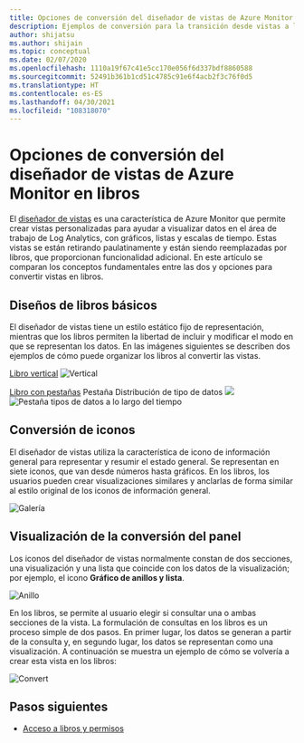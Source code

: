 ```yaml
---
title: Opciones de conversión del diseñador de vistas de Azure Monitor en libros
description: Ejemplos de conversión para la transición desde vistas a libros en Azure Monitor.
author: shijatsu
ms.author: shijain
ms.topic: conceptual
ms.date: 02/07/2020
ms.openlocfilehash: 1110a19f67c41e5cc170e056f6d337bdf8860588
ms.sourcegitcommit: 52491b361b1cd51c4785c91e6f4acb2f3c76f0d5
ms.translationtype: HT
ms.contentlocale: es-ES
ms.lasthandoff: 04/30/2021
ms.locfileid: "108318070"
---
```

# <a name="azure-monitor-view-designer-to-workbooks-conversion-options"></a>Opciones de conversión del diseñador de vistas de Azure Monitor en libros
El [diseñador de vistas](view-designer.md) es una característica de Azure Monitor que permite crear vistas personalizadas para ayudar a visualizar datos en el área de trabajo de Log Analytics, con gráficos, listas y escalas de tiempo. Estas vistas se están retirando paulatinamente y están siendo reemplazadas por libros, que proporcionan funcionalidad adicional. En este artículo se comparan los conceptos fundamentales entre las dos y opciones para convertir vistas en libros.

## <a name="basic-workbook-designs"></a>Diseños de libros básicos

El diseñador de vistas tiene un estilo estático fijo de representación, mientras que los libros permiten la libertad de incluir y modificar el modo en que se representan los datos. En las imágenes siguientes se describen dos ejemplos de cómo puede organizar los libros al convertir las vistas.

[Libro vertical](view-designer-conversion-examples.md#vertical)
![Vertical](media/view-designer-conversion-options/view-designer-vertical.png)

[Libro con pestañas](view-designer-conversion-examples.md#tabbed)
Pestaña Distribución de tipo de datos ![](media/view-designer-conversion-options/distribution-tab.png)
![Pestaña tipos de datos a lo largo del tiempo](media/view-designer-conversion-options/over-time-tab.png)

## <a name="tile-conversion"></a>Conversión de iconos
El diseñador de vistas utiliza la característica de icono de información general para representar y resumir el estado general. Se representan en siete iconos, que van desde números hasta gráficos. En los libros, los usuarios pueden crear visualizaciones similares y anclarlas de forma similar al estilo original de los iconos de información general. 

![Galería](media/view-designer-conversion-options/overview.png)


## <a name="view-dashboard-conversion"></a>Visualización de la conversión del panel
Los iconos del diseñador de vistas normalmente constan de dos secciones, una visualización y una lista que coincide con los datos de la visualización; por ejemplo, el icono **Gráfico de anillos y lista**.

![Anillo](media/view-designer-conversion-options/donut-example.png)

En los libros, se permite al usuario elegir si consultar una o ambas secciones de la vista. La formulación de consultas en los libros es un proceso simple de dos pasos. En primer lugar, los datos se generan a partir de la consulta y, en segundo lugar, los datos se representan como una visualización.  A continuación se muestra un ejemplo de cómo se volvería a crear esta vista en los libros:

![Convert](media/view-designer-conversion-options/convert-donut.png)


## <a name="next-steps"></a>Pasos siguientes
- [Acceso a libros y permisos](view-designer-conversion-access.md)
